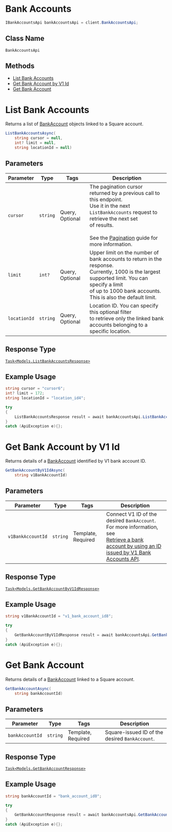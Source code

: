 # Bank Accounts

```csharp
IBankAccountsApi bankAccountsApi = client.BankAccountsApi;
```

## Class Name

`BankAccountsApi`

## Methods

* [List Bank Accounts](../../doc/api/bank-accounts.md#list-bank-accounts)
* [Get Bank Account by V1 Id](../../doc/api/bank-accounts.md#get-bank-account-by-v1-id)
* [Get Bank Account](../../doc/api/bank-accounts.md#get-bank-account)


# List Bank Accounts

Returns a list of [BankAccount](../../doc/models/bank-account.md) objects linked to a Square account.

```csharp
ListBankAccountsAsync(
    string cursor = null,
    int? limit = null,
    string locationId = null)
```

## Parameters

| Parameter | Type | Tags | Description |
|  --- | --- | --- | --- |
| `cursor` | `string` | Query, Optional | The pagination cursor returned by a previous call to this endpoint.<br>Use it in the next `ListBankAccounts` request to retrieve the next set<br>of results.<br><br>See the [Pagination](../../https://developer.squareup.com/docs/working-with-apis/pagination) guide for more information. |
| `limit` | `int?` | Query, Optional | Upper limit on the number of bank accounts to return in the response.<br>Currently, 1000 is the largest supported limit. You can specify a limit<br>of up to 1000 bank accounts. This is also the default limit. |
| `locationId` | `string` | Query, Optional | Location ID. You can specify this optional filter<br>to retrieve only the linked bank accounts belonging to a specific location. |

## Response Type

[`Task<Models.ListBankAccountsResponse>`](../../doc/models/list-bank-accounts-response.md)

## Example Usage

```csharp
string cursor = "cursor6";
int? limit = 172;
string locationId = "location_id4";

try
{
    ListBankAccountsResponse result = await bankAccountsApi.ListBankAccountsAsync(cursor, limit, locationId);
}
catch (ApiException e){};
```


# Get Bank Account by V1 Id

Returns details of a [BankAccount](../../doc/models/bank-account.md) identified by V1 bank account ID.

```csharp
GetBankAccountByV1IdAsync(
    string v1BankAccountId)
```

## Parameters

| Parameter | Type | Tags | Description |
|  --- | --- | --- | --- |
| `v1BankAccountId` | `string` | Template, Required | Connect V1 ID of the desired `BankAccount`. For more information, see<br>[Retrieve a bank account by using an ID issued by V1 Bank Accounts API](../../https://developer.squareup.com/docs/bank-accounts-api#retrieve-a-bank-account-by-using-an-id-issued-by-v1-bank-accounts-api). |

## Response Type

[`Task<Models.GetBankAccountByV1IdResponse>`](../../doc/models/get-bank-account-by-v1-id-response.md)

## Example Usage

```csharp
string v1BankAccountId = "v1_bank_account_id8";

try
{
    GetBankAccountByV1IdResponse result = await bankAccountsApi.GetBankAccountByV1IdAsync(v1BankAccountId);
}
catch (ApiException e){};
```


# Get Bank Account

Returns details of a [BankAccount](../../doc/models/bank-account.md)
linked to a Square account.

```csharp
GetBankAccountAsync(
    string bankAccountId)
```

## Parameters

| Parameter | Type | Tags | Description |
|  --- | --- | --- | --- |
| `bankAccountId` | `string` | Template, Required | Square-issued ID of the desired `BankAccount`. |

## Response Type

[`Task<Models.GetBankAccountResponse>`](../../doc/models/get-bank-account-response.md)

## Example Usage

```csharp
string bankAccountId = "bank_account_id0";

try
{
    GetBankAccountResponse result = await bankAccountsApi.GetBankAccountAsync(bankAccountId);
}
catch (ApiException e){};
```

